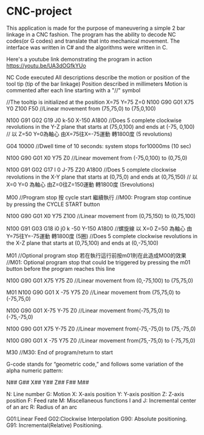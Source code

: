 # CNC-project
This application is made for the purpose of maneuvering a simple 2 bar linkage in a CNC fashion. The program has the ability to decode NC codes(or G codes) and translate that into mechanical movement.
The interface was written in C# and the algorithms were written in C.

Here's a youtube link demonstrating the program in action https://youtu.be/UA3dOGfkYUo

NC Code executed
All descriptions describe the motion or position of the tool tip (tip of the bar linkage)
Position described in millimeters
Motion is commented after each line starting with a "//" symbol

//The tooltip is initialized at the position X=75 Y=75 Z=0
N100 G90 G01 X75 Y0 Z100 F50
//Linear movement from (75,75,0) to (75,0,100)

N100 G91 G02 G19  J0 k-50 X-150  A1800 
//Does 5 complete clockwise revolutions in the Y-Z plane that starts at (75,0,100) and ends at (-75, 0,100)
// 以 Z=50 Y=0為軸心 由X=75往X=-75運動 轉1800度 (5 revolutions)

G04 10000 
//Dwell time of 10 seconds: system stops for10000ms (10 sec)

N100 G90 G01 X0 Y75 Z0
//Linear movement from (-75,0,100) to (0,75,0)

N100 G91 G02 G17 I 0 J-75 Z20  A1800 
//Does 5 complete clockwise revolutions in the X-Y plane that starts at (0,75,0) and ends at (0,75,150) 
// 以 X=0 Y=0 為軸心 由Z=0往Z=150運動 轉1800度 (5revolutions)

M00 
//Program stop 按 cycle start 繼續執行
//M00: Program stop continue by pressing the CYCLE START button

N100 G90 G01 X0 Y75 Z100 
//Linear movement from (0,75,150) to (0,75,100)

N100 G91 G03 G18 i0 j0 k -50 Y-150 A1800
//螺旋線 以 X=0 Z=50 為軸心 由Y=75往Y=-75運動 轉1800度 (5圈)
//Does 5 complete clockwise revolutions in the X-Z plane that starts at (0,75,100) and ends at (0,-75,100) 

M01
//Optional program stop 若在執行這行前按m01則在此造成M00的效果
//M01: Optional program stop that could be triggered by pressing the m01 button before the program reaches this line

N100 G90 G01 X75 Y75 Z0
//Linear movement from (0,-75,100)  to (75,75,0)

M01
N100 G90 G01 X -75 Y75 Z0
//Linear movement from (75,75,0) to (-75,75,0)

N100 G90 G01 X-75 Y-75 Z0
//Linear movement from(-75,75,0) to (-75,-75,0)

N100 G90 G01 X75 Y-75 Z0
//Linear movement from(-75,-75,0) to (75,-75,0)

N100 G90 G01 X -75 Y75 Z0
//Linear movement from(75,-75,0) to (-75,75,0)

M30
//M30: End of program/return to start

G-code stands for “geometric code,” and follows some variation of the alpha numeric pattern:

N## G## X## Y## Z## F##  M##

N: Line number
G: Motion
X: X-axis position
Y: Y-axis position
Z: Z-axis position
F: Feed rate
M: Miscellaneous functions
I and J: Incremental center of an arc
R: Radius of an arc

G01:Linear Feed
G02:Clockwise Interpolation
G90: Absolute positioning.
G91: Incremental(Relative) Positioning.
